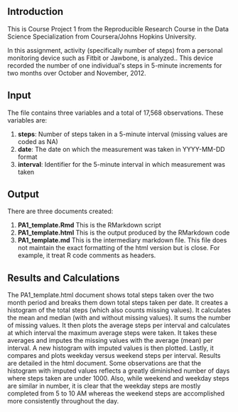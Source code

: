 ## Introduction

This is Course Project 1 from the Reproducible Research Course in the Data Science Specialization from Coursera/Johns Hopkins University.

In this assignment, activity (specifically number of steps) from a personal monitoring device such as Fitbit or Jawbone, is analyzed.. This device recorded the number of one individual's steps in 5-minute increments for two months over October and November, 2012.

## Input
The file contains three variables and a total of 17,568 observations. These variables are:<ol>
<li><b>steps</b>: Number of steps taken in a 5-minute interval (missing values are coded as NA)
<li><b>date</b>: The date on which the measurement was taken in YYYY-MM-DD format
<li><b>interval</b>: Identifier for the 5-minute interval in which measurement was taken </ol>

## Output
There are three documents created: <ol>
<li><b>PA1_template.Rmd</b> This is the RMarkdown script
<li><b>PA1_template.html</b> This is the output produced by the RMarkdown code
<li><b>PA1_template.md</b> This is the intermediary markdown file. This file does not maintain the exact formatting of the html version but is close. For example, it treat R code comments as headers. </ol>

## Results and Calculations

The PA1_template.html document shows total steps taken over the two month period and breaks them down total steps taken per date. It creates a histogram of the total steps (which also counts missing values). It calculates the mean and median (with and without missing values). It sums the number of missing values. It then plots the average steps per interval and calculates at which interval the maximum average steps were taken. It takes these averages and imputes the missing values with the average (mean) per interval. A new histogram with imputed values is then plotted. Lastly, it compares and plots weekday versus weekend steps per interval. Results are detailed in the html document. Some observations are that the histogram with imputed values reflects a greatly diminished number of days where steps taken are under 1000. Also, while weekend and weekday steps are similar in number, it is clear that the weekday steps are mostly completed from 5 to 10 AM whereas the weekend steps are accomplished more consistently throughout the day.

